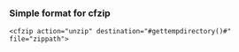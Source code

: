 ### Simple format for cfzip
```lucee
<cfzip action="unzip" destination="#gettempdirectory()#" file="zippath">
```